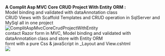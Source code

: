 <b>A Complit Asp MVC Core CRUD Project With Entity ORM :</b>
<br>
Model binding and validated with dataAnnotation class
<br>
CRUD Views with Scaffold Templates and CRUD operation in SqlServer and MySql all in one project
<br>
![ComplitAspMvcCoreCrudProjectWithEntity](https://github.com/user-attachments/assets/494e178e-d61a-4ecb-81df-a054e900d314)
<br>
contact Razor form in MVC, Model binding and validated with dataAnnotation class and store with Entity ORM 
<br>
fornt with a pure Css & javaScript in _Layout and View.cshtml
<br>
<img src="https://github.com/user-attachments/assets/6c8ba8e3-f3d5-4b74-9414-391c3e0fc49d" />
